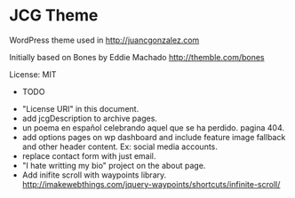 JCG Theme
===

WordPress theme used in http://juancgonzalez.com

Initially based on Bones by Eddie Machado http://themble.com/bones

License: MIT

* TODO
- "License URI" in this document.
- add jcgDescription to archive pages.
- un poema en español celebrando aquel que se ha perdido. pagina 404.
- add options pages on wp dashboard and include feature image fallback and other header content. Ex: social media accounts.
- replace contact form with just email.
- "I hate writting my bio" project on the about page.
- Add inifite scroll with  waypoints library. http://imakewebthings.com/jquery-waypoints/shortcuts/infinite-scroll/
